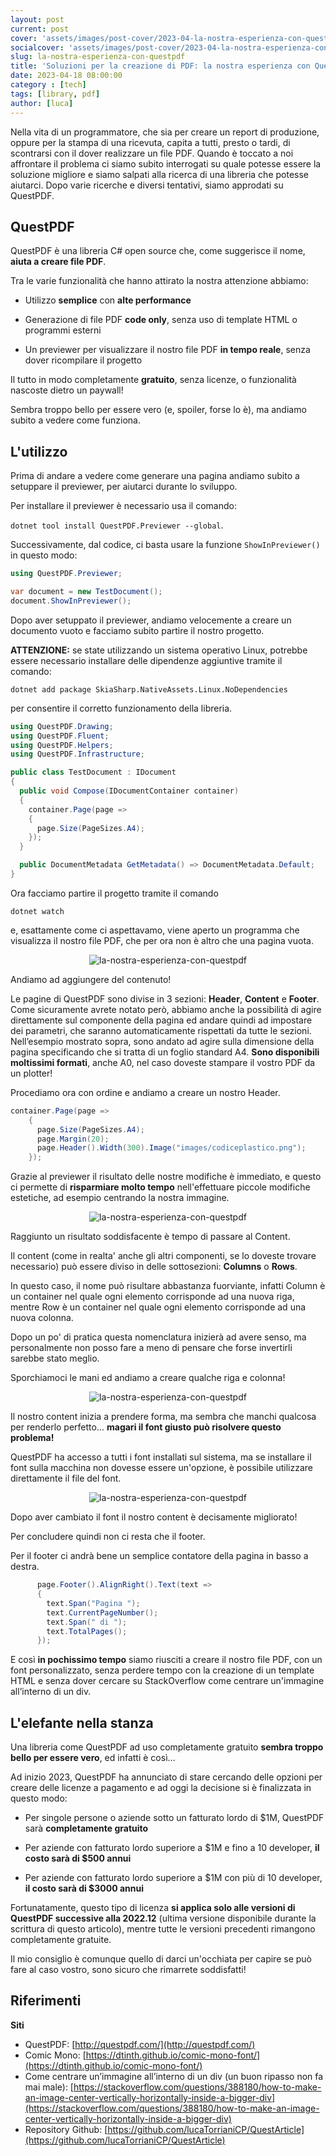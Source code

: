 ```yaml
---
layout: post
current: post
cover: 'assets/images/post-cover/2023-04-la-nostra-esperienza-con-questpdf.jpg'
socialcover: 'assets/images/post-cover/2023-04-la-nostra-esperienza-con-questpdf-s.jpg'
slug: la-nostra-esperienza-con-questpdf
title: 'Soluzioni per la creazione di PDF: la nostra esperienza con QuestPDF'
date: 2023-04-18 08:00:00
category : [tech]
tags: [library, pdf]
author: [luca]
---
```


Nella vita di un programmatore, che sia per creare un report di produzione, oppure per la stampa di una ricevuta, capita a tutti, presto o tardi, di scontrarsi con il dover realizzare un file PDF.
Quando è toccato a noi affrontare il problema ci siamo subito interrogati su quale potesse essere la soluzione migliore e siamo salpati alla ricerca di una libreria che potesse aiutarci.
Dopo varie ricerche e diversi tentativi, siamo approdati su QuestPDF.

## QuestPDF

QuestPDF è una libreria C# open source che, come suggerisce il nome, **aiuta a creare file PDF**.

Tra le varie funzionalità che hanno attirato la nostra attenzione abbiamo:

- Utilizzo **semplice** con **alte performance**

- Generazione di file PDF **code only**, senza uso di template HTML o programmi esterni

- Un previewer per visualizzare il nostro file PDF **in tempo reale**, senza dover ricompilare il progetto

Il tutto in modo completamente **gratuito**, senza licenze, o funzionalità nascoste dietro un paywall!

Sembra troppo bello per essere vero (e, spoiler, forse lo è), ma andiamo subito a vedere come funziona.

## L'utilizzo

Prima di andare a vedere come generare una pagina andiamo subito a setuppare il previewer, per aiutarci durante lo sviluppo.

Per installare il previewer è necessario usa il comando: 

`dotnet tool install QuestPDF.Previewer --global`.

Successivamente, dal codice, ci basta usare la funzione `ShowInPreviewer()` in questo modo:

```csharp
using QuestPDF.Previewer;

var document = new TestDocument();
document.ShowInPreviewer();
```

Dopo aver setuppato il previewer, andiamo velocemente a creare un documento vuoto e facciamo subito partire il nostro progetto.

**ATTENZIONE:** se state utilizzando un sistema operativo Linux, potrebbe essere necessario installare delle dipendenze aggiuntive tramite il comando: 

`dotnet add package SkiaSharp.NativeAssets.Linux.NoDependencies` 

per consentire il corretto funzionamento della libreria.

```csharp
using QuestPDF.Drawing;
using QuestPDF.Fluent;
using QuestPDF.Helpers;
using QuestPDF.Infrastructure;

public class TestDocument : IDocument
{
  public void Compose(IDocumentContainer container)
  {
    container.Page(page =>
    {
      page.Size(PageSizes.A4);
    });
  }

  public DocumentMetadata GetMetadata() => DocumentMetadata.Default;
}

```

Ora facciamo partire il progetto tramite il comando 

`dotnet watch` 

e, esattamente come ci aspettavamo, viene aperto un programma che visualizza il nostro file PDF, che per ora non è altro che una pagina vuota.

<figure style="text-align:center"><img src="/assets/images/post-content/questpdf-01.png" alt="la-nostra-esperienza-con-questpdf" /></figure>

Andiamo ad aggiungere del contenuto!

Le pagine di QuestPDF sono divise in 3 sezioni: **Header**, **Content** e **Footer**.
Come sicuramente avrete notato però, abbiamo anche la possibilità di agire direttamente sul componente della pagina ed andare quindi ad impostare dei parametri, che saranno automaticamente rispettati da tutte le sezioni.
Nell’esempio mostrato sopra, sono andato ad agire sulla dimensione della pagina specificando che si tratta di un foglio standard A4.
**Sono disponibili moltissimi formati**, anche A0, nel caso doveste stampare il vostro PDF da un plotter!

Procediamo ora con ordine e andiamo a creare un nostro Header.

```csharp 
container.Page(page =>
    {
      page.Size(PageSizes.A4);
      page.Margin(20);
      page.Header().Width(300).Image("images/codiceplastico.png");
    });

```

Grazie al previewer il risultato delle nostre modifiche è immediato, e questo ci permette di **risparmiare molto tempo** nell'effettuare piccole modifiche estetiche, ad esempio centrando la nostra immagine.

<figure style="text-align:center"><img src="/assets/images/post-content/questpdf-02.png" alt="la-nostra-esperienza-con-questpdf" /></figure>

Raggiunto un risultato soddisfacente è tempo di passare al Content.

Il content (come in realta' anche gli altri componenti, se lo doveste trovare necessario) può essere diviso in delle sottosezioni: **Columns** o **Rows**.

In questo caso, il nome può risultare abbastanza fuorviante, infatti Column è un container nel quale ogni elemento corrisponde ad una nuova riga, mentre Row è un container nel quale ogni elemento corrisponde ad una nuova colonna.

Dopo un po' di pratica questa nomenclatura inizierà ad avere senso, ma personalmente non posso fare a meno di pensare che forse invertirli sarebbe stato meglio.

Sporchiamoci le mani ed andiamo a creare qualche riga e colonna!

<figure style="text-align:center"><img src="/assets/images/post-content/questpdf-03.png" alt="la-nostra-esperienza-con-questpdf" /></figure>

Il nostro content inizia a prendere forma, ma sembra che manchi qualcosa per renderlo perfetto... **magari il font giusto può risolvere questo problema!**

QuestPDF ha accesso a tutti i font installati sul sistema, ma se installare il font sulla macchina non dovesse essere un'opzione, è possibile utilizzare direttamente il file del font.

<figure style="text-align:center"><img src="/assets/images/post-content/questpdf-04.png" alt="la-nostra-esperienza-con-questpdf" /></figure>

Dopo aver cambiato il font il nostro content è decisamente migliorato!

Per concludere quindi non ci resta che il footer.

Per il footer ci andrà bene un semplice contatore della pagina in basso a destra.

```csharp
      page.Footer().AlignRight().Text(text =>
      {
        text.Span("Pagina ");
        text.CurrentPageNumber();
        text.Span(" di ");
        text.TotalPages();
      });
```

E così **in pochissimo tempo** siamo riusciti a creare il nostro file PDF, con un font personalizzato, senza perdere tempo con la creazione di un template HTML e senza dover cercare su StackOverflow come centrare un'immagine all’interno di un div.

## L'elefante nella stanza

Una libreria come QuestPDF ad uso completamente gratuito **sembra troppo bello per essere vero**, ed infatti è così…

Ad inizio 2023, QuestPDF ha annunciato di stare cercando delle opzioni per creare delle licenze a pagamento e ad oggi la decisione si è finalizzata in questo modo:

- Per singole persone o aziende sotto un fatturato lordo di $1M, QuestPDF sarà **completamente gratuito**

- Per aziende con fatturato lordo superiore a $1M e fino a 10 developer, **il costo sarà di $500 annui**

- Per aziende con fatturato lordo superiore a $1M con più di 10 developer, **il costo sarà di $3000 annui**

Fortunatamente, questo tipo di licenza **si applica solo alle versioni di QuestPDF successive alla 2022.12** (ultima versione disponibile durante la scrittura di questo articolo), mentre tutte le versioni precedenti rimangono completamente gratuite.

Il mio consiglio è comunque quello di darci un'occhiata per capire se può fare al caso vostro, sono sicuro che rimarrete soddisfatti!

## Riferimenti

**Siti**

* QuestPDF: [http://questpdf.com/](http://questpdf.com/)
* Comic Mono: [https://dtinth.github.io/comic-mono-font/](https://dtinth.github.io/comic-mono-font/)
* Come centrare un’immagine all’interno di un div (un buon ripasso non fa mai male): [https://stackoverflow.com/questions/388180/how-to-make-an-image-center-vertically-horizontally-inside-a-bigger-div](https://stackoverflow.com/questions/388180/how-to-make-an-image-center-vertically-horizontally-inside-a-bigger-div)
* Repository Github: [https://github.com/lucaTorrianiCP/QuestArticle](https://github.com/lucaTorrianiCP/QuestArticle)
